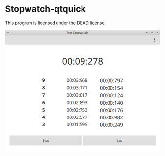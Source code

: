# Stopwatch-qtquick

This program is licensed under the [DBAD license](https://github.com/philsturgeon/dbad/blob/master/LICENSE.md).

![Stopwatch Qt Quick](https://raw.githubusercontent.com/Ryochan7/stopwatch-qtquick/master/demo.png "Stopwatch Qt Quick Preview")

